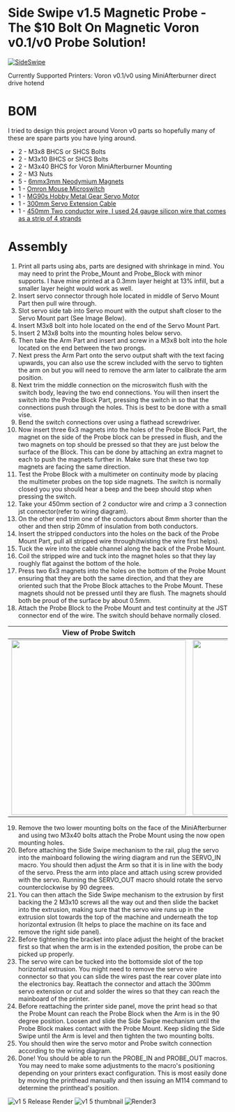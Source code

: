 # Side Swipe v1.5 Magnetic Probe - The $10 Bolt On Magnetic Voron v0.1/v0 Probe Solution!

[![SideSwipe](https://user-images.githubusercontent.com/55677510/130884085-bd4bb34c-789b-4d5f-ac15-f4a48ff2e831.png)](https://youtu.be/MGC7AC8e7SE "SideSwipe")

Currently Supported Printers: Voron v0.1/v0 using MiniAfterburner direct drive hotend
# BOM
I tried to design this project around Voron v0 parts so hopefully many of these are spare parts you have lying around.
- 2 - M3x8 BHCS or SHCS Bolts
- 2 - M3x10 BHCS or SHCS Bolts
- 2 - M3x40 BHCS for Voron MiniAfterburner Mounting
- 2 - M3 Nuts
- 5 - [6mmx3mm Neodymium Magnets](https://www.amazon.com/gp/product/B077K364Z7/ref=ppx_yo_dt_b_asin_title_o00_s01?ie=UTF8&psc=1)
- 1 - [Omron Mouse Microswitch](https://www.amazon.com/dp/B00HPL57JQ/?coliid=I2L344Q2DNJEAU&colid=WW0P09PQO065&psc=1&ref_=lv_ov_lig_dp_it)
- 1 - [MG90s Hobby Metal Gear Servo Motor](https://www.amazon.com/Maxmoral-Upgraded-Digital-Vehicle-Helicopter/dp/B07NV476P7/ref=pd_lpo_1?pd_rd_i=B07NV476P7&psc=1)
- 1 - [300mm Servo Extension Cable](https://www.amazon.com/gp/product/B01LA9YDEI/ref=ppx_yo_dt_b_search_asin_title?ie=UTF8&psc=1)
- 1 - [450mm Two conductor wire, I used 24 gauge silicon wire that comes as a strip of 4 strands](https://www.amazon.com/BNTECHGO-Silicone-Ribbon-Flexible-Parallel/dp/B07PMS5KGX/ref=sr_1_5?dchild=1&keywords=24+gauge+silicone+wire+4p&qid=1627635371&sr=8-5)

# Assembly
1. Print all parts using abs, parts are designed with shrinkage in mind. You may need to print the Probe_Mount and Probe_Block with minor supports. I have mine printed at a 0.3mm layer height at 13% infill, but a smaller layer height would work as well.
2. Insert servo connector through hole located in middle of Servo Mount Part then pull wire through.
3. Slot servo side tab into Servo mount with the output shaft closer to the Servo Mount part (See Image Below).
4. Insert M3x8 bolt into hole located on the end of the Servo Mount Part.
5. Insert 2 M3x8 bolts into the mounting holes below servo.
6. Then take the Arm Part and insert and screw in a M3x8 bolt into the hole located on the end between the two prongs.
7. Next press the Arm Part onto the servo output shaft with the text facing upwards, you can also use the screw included with the servo to tighten the arm on but you will need to remove the arm later to calibrate the arm position.
8. Next trim the middle connection on the microswitch flush with the switch body, leaving the two end connections. You will then insert the switch into the Probe Block Part, pressing the switch in so that the connections push through the holes. This is best to be done with a small vise.
9. Bend the switch connections over using a flathead screwdriver.
10. Now insert three 6x3 magnets into the holes of the Probe Block Part, the magnet on the side of the Probe block can be pressed in flush, and the two magnets on top should be pressed so that they are just below the surface of the Block. This can be done by attaching an extra magnet to each to push the magnets further in. Make sure that these two top magnets are facing the same direction.
11. Test the Probe Block with a multimeter on continuity mode by placing the multimeter probes on the top side magnets. The switch is normally closed you you should hear a beep and the beep should stop when pressing the switch.
12. Take your 450mm section of 2 conductor wire and crimp a 3 connection jst connector(refer to wiring diagram).
13. On the other end trim one of the conductors about 8mm shorter than the other and then strip 20mm of insulation from both conductors.
14. Insert the stripped conductors into the holes on the back of the Probe Mount Part, pull all stripped wire through(twisting the wire first helps).
15. Tuck the wire into the cable channel along the back of the Probe Mount.
16. Coil the stripped wire and tuck into the magnet holes so that they lay roughly flat against the bottom of the hole.
17. Press two 6x3 magnets into the holes on the bottom of the Probe Mount ensuring that they are both the same direction, and that they are oriented such that the Probe Block attaches to the Probe Mount. These magnets should not be pressed until they are flush. The magnets should both be proud of the surface by about 0.5mm.
18. Attach the Probe Block to the Probe Mount and test continuity at the JST connector end of the wire. The switch should behave normally closed.

View of Probe Switch             |  View of Coupling Magnets
:-------------------------:|:-------------------------:
<img class =“right” src="https://user-images.githubusercontent.com/55677510/131186988-e9f6b33b-a8da-4081-a9ec-cd9aa90b7fa1.jpg" width="400"/>  |  <img class="left" src="https://user-images.githubusercontent.com/55677510/131186997-56128ffe-89b0-4b93-84bd-1c1963ef6ccf.jpg" width="400"/>

19. Remove the two lower mounting bolts on the face of the MiniAfterburner and using two M3x40 bolts attach the Probe Mount using the now open mounting holes.
22. Before attaching the Side Swipe mechanism to the rail, plug the servo into the mainboard following the wiring diagram and run the SERVO_IN macro. You should then adjust the Arm so that it is in line with the body of the servo. Press the arm into place and attach using screw provided with the servo. Running the SERVO_OUT macro should rotate the servo counterclockwise by 90 degrees.
23. You can then attach the Side Swipe mechanism to the extrusion by first backing the 2 M3x10 screws all the way out and then slide the backet into the extrusion, making sure that the servo wire runs up in the extrusion slot towards the top of the machine and underneath the top horizontal extrusion (It helps to place the machine on its face and remove the right side panel).
24. Before tightening the bracket into place adjust the height of the bracket first so that when the arm is in the extended position, the probe can be picked up properly.
25. The servo wire can be tucked into the bottomside slot of the top horizontal extrusion. You might need to remove the servo wire connector so that you can slide the wires past the rear cover plate into the electronics bay. Reattach the connector and attach the 300mm servo extension or cut and solder the wires so that they can reach the mainboard of the printer.
26. Before reattaching the printer side panel, move the print head so that the Probe Mount can reach the Probe Block when the Arm is in the 90 degree position. Loosen and slide the Side Swipe mechanism until the Probe Block makes contact with the Probe Mount. Keep sliding the Side Swipe until the Arm is level and then tighten the two mounting bolts.
27. You should then wire the servo motor and Probe switch connection according to the wiring diagram.
28. Done! You should be able to run the PROBE_IN and PROBE_OUT macros. You may need to make some adjustments to the macro's positioning depending on your printers exact configuration. This is most easily done by moving the printhead manually and then issuing an M114 command to determine the printhead's position.


![v1 5 Release Render](https://user-images.githubusercontent.com/55677510/130884571-114f16df-11a0-46d8-85a1-845c8b1e6156.png)
![v1 5 thumbnail](https://user-images.githubusercontent.com/55677510/130884609-7332b90d-12a0-497f-891a-ef2e71e9d0ba.JPG)
![Render3](https://user-images.githubusercontent.com/55677510/127622164-c98ef963-63f7-4b12-9a58-14ed6a23e644.JPG)
